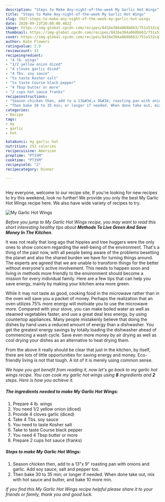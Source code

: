 ```yaml
---
description: "Steps to Make Any-night-of-the-week My Garlic Hot Wings"
title: "Steps to Make Any-night-of-the-week My Garlic Hot Wings"
slug: 1927-steps-to-make-any-night-of-the-week-my-garlic-hot-wings
date: 2020-09-23T20:08:00.482Z
image: https://img-global.cpcdn.com/recipes/8416e304a068b663/751x532cq70/my-garlic-hot-wings-recipe-main-photo.jpg
thumbnail: https://img-global.cpcdn.com/recipes/8416e304a068b663/751x532cq70/my-garlic-hot-wings-recipe-main-photo.jpg
cover: https://img-global.cpcdn.com/recipes/8416e304a068b663/751x532cq70/my-garlic-hot-wings-recipe-main-photo.jpg
author: Kate Flowers
ratingvalue: 3.9
reviewcount: 12
recipeingredient:
- "4 lb. wings"
- "1/2 yellow onion diced"
- "4 cloves garlic diced"
- "4 Tbs. soy sauce"
- "to taste Kosher salt"
- "to taste Course black pepper"
- "4 Tbsp butter or more"
- "2 cups hot sauce franks"
recipeinstructions:
- "Season chicken then, add to a 13&#34;x 9&#34; roasting pan with onions and garlic. Add soy sauce, salt and pepper too."
- "Then bake 30 to 35 min; or longer if needed. When done take out, mix with hot sauce and butter, and bake 10 more min."
categories:
- Recipe
tags:
- my
- garlic
- hot

katakunci: my garlic hot 
nutrition: 252 calories
recipecuisine: American
preptime: "PT15M"
cooktime: "PT35M"
recipeyield: "2"
recipecategory: Dinner

---
```

<br>
Hey everyone, welcome to our recipe site, If you're looking for new recipes to try this weekend, look no further! We provide you only the best My Garlic Hot Wings recipe here. We also have wide variety of recipes to try.
<br>


![My Garlic Hot Wings](https://img-global.cpcdn.com/recipes/8416e304a068b663/751x532cq70/my-garlic-hot-wings-recipe-main-photo.jpg)

<i>Before you jump to My Garlic Hot Wings recipe, you may want to read this short interesting healthy tips about 
<strong>Methods To Live Green And Save Money In The Kitchen</strong>.</i>
</br>

It was not really that long ago that hippies and tree huggers were the only ones to show concern regarding the well-being of the environment. That's a thing of the past now, with all people being aware of the problems besetting the planet and also the shared burden we have for turning things around. The experts are agreed that we are unable to transform things for the better without everyone's active involvement. This needs to happen soon and living in methods more friendly to the environment should become a mission for every individual family. Here are a few tips that can help you save energy, mainly by making your kitchen area more green.

While it may not taste as good, cooking food in the microwave rather than in the oven will save you a packet of money. Perhaps the realization that an oven utilizes 75% more energy will motivate you to use the microwave more. Compared with your stove, you can make boiled water as well as steamed vegetables faster, and use a great deal less energy, by using countertop appliances. Many people mistakenly believe that doing the dishes by hand uses a reduced amount of energy than a dishwasher. You get the greatest energy savings by totally loading the dishwasher ahead of commencing a wash cycle. Save even more money by air drying as well as cool drying your dishes as an alternative to heat drying them.

From the above it really should be clear that just in the kitchen, by itself, there are lots of little opportunities for saving energy and money. Eco-friendly living is not that tough. A lot of it is merely using common sense.


<i>We hope you got benefit from reading it, now let's go back to my garlic hot wings recipe. You can cook my garlic hot wings using <strong>8</strong> ingredients and <strong>2</strong> steps. Here is how you achieve it.
</i>

##### The ingredients needed to make My Garlic Hot Wings:

1. Prepare 4 lb. wings
1. You need 1/2 yellow onion (diced)
1. Provide 4 cloves garlic (diced)
1. Take 4 Tbs. soy sauce
1. You need to taste Kosher salt
1. Take to taste Course black pepper
1. You need 4 Tbsp butter or more
1. Prepare 2 cups hot sauce (franks)


##### Steps to make My Garlic Hot Wings:

1. Season chicken then, add to a 13&#34;x 9&#34; roasting pan with onions and garlic. Add soy sauce, salt and pepper too.
1. Then bake 30 to 35 min; or longer if needed. When done take out, mix with hot sauce and butter, and bake 10 more min.


<i>If you find this My Garlic Hot Wings recipe helpful please share it to your friends or family, thank you and good luck.</i>
